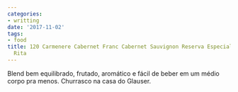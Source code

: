 ```yaml
---
categories:
- writting
date: '2017-11-02'
tags:
- food
title: 120 Carmenere Cabernet Franc Cabernet Sauvignon Reserva Especial 2016 Santa
  Rita
---
```


Blend bem equilibrado, frutado, aromático e fácil de beber em um médio corpo pra menos. Churrasco na casa do Glauser.

